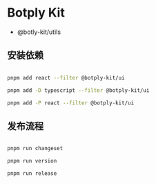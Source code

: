 # Botply Kit

- @botly-kit/utils

## 安装依赖

```bash

pnpm add react --filter @botply-kit/ui

pnpm add -D typescript --filter @botply-kit/ui

pnpm add -P react --filter @botply-kit/ui

```

## 发布流程

```bash

pnpm run changeset

pnpm run version

pnpm run release
```
